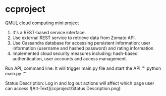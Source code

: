 # ccproject
QMUL cloud computing mini project


1. It's a REST-based service interface.
2. Use external REST service to retrieve data from Zomato API.
3. Use Cassandra database for accessing persistent information: user information (username and hashed password) and rating information.
4. Implemented cloud security measures including: hash-based authentication, user accounts and access management.


Run API, command line:
It will trigger main.py file and start the API
'''
python main.py
'''

Status Description:
Log in and log out actions will affect which page user can access
![Alt-Text](ccproject/Status Description.png)
